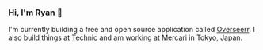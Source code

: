 ### Hi, I'm Ryan 👋

I'm currently building a free and open source application called [Overseerr](https://github.com/sct/overseerr). I also build things at [Technic](https://github.com/TechnicPack) and am working at [Mercari](https://mercari.com) in Tokyo, Japan.
